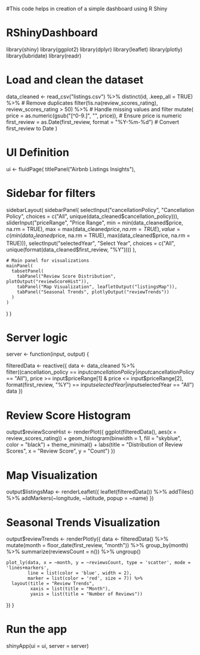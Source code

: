 #This code helps in creation of a simple dashboard using R Shiny
# RShinyDashboard
library(shiny)
library(ggplot2)
library(dplyr)
library(leaflet)
library(plotly)
library(lubridate)
library(readr)

# Load and clean the dataset
data_cleaned <- read_csv("listings.csv") %>%
  distinct(id, .keep_all = TRUE) %>% # Remove duplicates
  filter(!is.na(review_scores_rating), review_scores_rating > 50) %>% # Handle missing values and filter
  mutate(
    price = as.numeric(gsub("[^0-9.]", "", price)), # Ensure price is numeric
    first_review = as.Date(first_review, format = "%Y-%m-%d") # Convert first_review to Date
  )

# UI Definition
ui <- fluidPage(
  titlePanel("Airbnb Listings Insights"),
  
  # Sidebar for filters
  sidebarLayout(
    sidebarPanel(
      selectInput("cancellationPolicy", "Cancellation Policy",
                  choices = c("All", unique(data_cleaned$cancellation_policy))),
      sliderInput("priceRange", "Price Range",
                  min = min(data_cleaned$price, na.rm = TRUE),
                  max = max(data_cleaned$price, na.rm = TRUE),
                  value = c(min(data_cleaned$price, na.rm = TRUE), max(data_cleaned$price, na.rm = TRUE))),
      selectInput("selectedYear", "Select Year",
                  choices = c("All", unique(format(data_cleaned$first_review, "%Y"))))
    ),
    
    # Main panel for visualizations
    mainPanel(
      tabsetPanel(
        tabPanel("Review Score Distribution", plotOutput("reviewScoreHist")),
        tabPanel("Map Visualization", leafletOutput("listingsMap")),
        tabPanel("Seasonal Trends", plotlyOutput("reviewTrends"))
      )
    )
  )
)

# Server logic
server <- function(input, output) {
  
  filteredData <- reactive({
    data <- data_cleaned %>%
      filter((cancellation_policy == input$cancellationPolicy | input$cancellationPolicy == "All"),
             price >= input$priceRange[1] & price <= input$priceRange[2],
             format(first_review, "%Y") == input$selectedYear | input$selectedYear == "All")
    data
  })
  
  # Review Score Histogram
  output$reviewScoreHist <- renderPlot({
    ggplot(filteredData(), aes(x = review_scores_rating)) +
      geom_histogram(binwidth = 1, fill = "skyblue", color = "black") +
      theme_minimal() +
      labs(title = "Distribution of Review Scores", x = "Review Score", y = "Count")
  })
  
  # Map Visualization
  output$listingsMap <- renderLeaflet({
    leaflet(filteredData()) %>%
      addTiles() %>%
      addMarkers(~longitude, ~latitude, popup = ~name)
  })
  
  # Seasonal Trends Visualization
  output$reviewTrends <- renderPlotly({
    data <- filteredData() %>%
      mutate(month = floor_date(first_review, "month")) %>%
      group_by(month) %>%
      summarize(reviewsCount = n()) %>%
      ungroup()
    
    plot_ly(data, x = ~month, y = ~reviewsCount, type = 'scatter', mode = 'lines+markers',
            line = list(color = 'blue', width = 2),
            marker = list(color = 'red', size = 7)) %>%
      layout(title = "Review Trends",
             xaxis = list(title = "Month"),
             yaxis = list(title = "Number of Reviews"))
  })
}

# Run the app
shinyApp(ui = ui, server = server)

